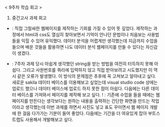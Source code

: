 < 9주차 학습 회고 >

1. 중간고사 과제 회고
+ :
직접 그럴싸한 웹페이지를 제작하는 기회를 가질 수 있어 뜻 깊었다.
제작하는 과정에서 html과 css도 열심히 찾아보면서 기억이 안나던 문법이나 처음보는 사용법들을 익힐 수 있어 유익했다.
데이터 분석을 어렵게만 생각했는데 지금까지 수업을 들으며 배운 것들을 활용하면 나도 데이터 분석 웹페이지를 만들 수 있다는 자신감이 생겼다.
- : 
7주차 과제 당시 아쉽게 생각했던 string을 받는 방법을 여전히 터득하지 못해 아쉽다.
그리고 사원번호를 쿼리에 입력하지 않고 직접 받아보려고 시도했지만 이 역시 같은 오류가 발생했다.
이 방식의 문제점은 추후에 꼭 고쳐보고 알아내고 싶다.
새로운 sakila 데이터 베이스를 이용해보고 싶었는데 visual studio code 상에는 업로드 했으나 데이터 베이스에 업로드 하지 못한 점이 아쉽다.
다음에는 다른 데이터 베이스를 가져와서 페이지를 제작해 보고 싶다.
! : 
기존에 수업을 들을 때에는 웹페이지를 만든다는 생각보다는 원하는 내용을 출력하는 간단한 화면을 만드는 작업이라고 생각했는데
이번 과제를 하면서 사진도 넣고 표도 꾸미면서 웹 페이지 개발에 한 걸음 다가가는 기분이 들어 좋았다.
다음에는 기간을 더 여유있게 잡아 부트스트랩도 사용해서 개발해보고 싶다.
